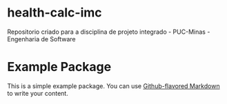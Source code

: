 # health-calc-imc
Repositorio criado para a disciplina de projeto integrado - PUC-Minas - Engenharia de Software

# Example Package

This is a simple example package. You can use
[Github-flavored Markdown](https://guides.github.com/features/mastering-markdown/)
to write your content.